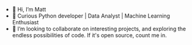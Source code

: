 - 👋 Hi, I’m Matt
- 🐍 Curious Python developer | Data Analyst | Machine Learning Enthusiast
- 🤖 I’m looking to collaborate on interesting projects, and exploring the endless possibilities of code. If it's open source, count me in. 

<!---
123kiwi/123kiwi is a ✨ special ✨ repository because its `README.md` (this file) appears on your GitHub profile.
You can click the Preview link to take a look at your changes.
--->
